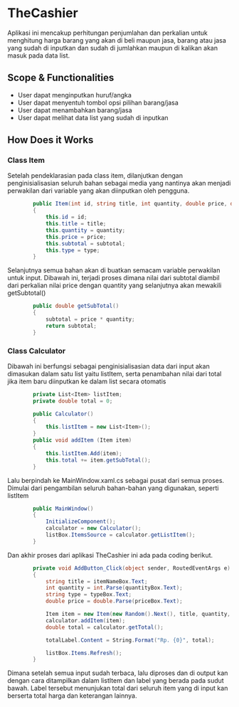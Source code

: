 # TheCashier
Aplikasi ini mencakup perhitungan penjumlahan dan perkalian untuk menghitung harga barang yang akan di beli maupun jasa, barang atau jasa yang sudah di inputkan dan sudah di jumlahkan maupun di kalikan akan masuk pada data list.

## Scope & Functionalities
- User dapat menginputkan huruf/angka
- User dapat menyentuh tombol opsi pilihan barang/jasa
- User dapat menambahkan barang/jasa
- User dapat melihat data list yang sudah di inputkan

## How Does it Works

### Class Item
Setelah pendeklarasian pada class item, dilanjutkan dengan penginisialisasian seluruh bahan sebagai media yang nantinya akan menjadi perwakilan dari variable yang akan diinputkan oleh pengguna.
```csharp
        public Item(int id, string title, int quantity, double price, double subtotal, string type)
        {
            this.id = id;
            this.title = title;
            this.quantity = quantity;
            this.price = price;
            this.subtotal = subtotal;
            this.type = type;
        }
```
Selanjutnya semua bahan akan di buatkan semacam variable perwakilan untuk input. Dibawah ini, terjadi proses dimana nilai dari subtotal diambil dari perkalian nilai price dengan quantity yang selanjutnya akan mewakili getSubtotal()
```csharp
        public double getSubTotal()
        {
            subtotal = price * quantity;
            return subtotal;
        }
```
### Class Calculator
Dibawah ini berfungsi sebagai penginisialisasian data dari input akan dimasukan dalam satu list yaitu listItem, serta penambahan nilai dari total jika item baru diinputkan ke dalam list secara otomatis
```csharp
        private List<Item> listItem;
        private double total = 0;

        public Calculator()
        {
            this.listItem = new List<Item>();
        }
        public void addItem (Item item)
        {
            this.listItem.Add(item);
            this.total += item.getSubTotal();
        }
```
Lalu berpindah ke MainWindow.xaml.cs sebagai pusat dari semua proses. Dimulai dari pengambilan seluruh bahan-bahan yang digunakan, seperti listItem
```csharp
        public MainWindow()
        {
            InitializeComponent();
            calculator = new Calculator();
            listBox.ItemsSource = calculator.getListItem();
        }
```
Dan akhir proses dari aplikasi TheCashier ini ada pada coding berikut.
```csharp
        private void AddButton_Click(object sender, RoutedEventArgs e)
        {
            string title = itemNameBox.Text;
            int quantity = int.Parse(quantityBox.Text);
            string type = typeBox.Text;
            double price = double.Parse(priceBox.Text);

            Item item = new Item(new Random().Next(), title, quantity, price, price, type);
            calculator.addItem(item);
            double total = calculator.getTotal();

            totalLabel.Content = String.Format("Rp. {0}", total);

            listBox.Items.Refresh();
        }
```
Dimana setelah semua input sudah terbaca, lalu diproses dan di output kan dengan cara ditampilkan dalam listItem dan label yang berada pada sudut bawah. Label tersebut menunjukan total dari seluruh item yang di input kan berserta total harga dan keterangan lainnya.
